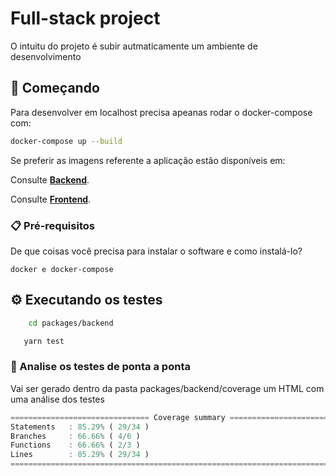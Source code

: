 # Full-stack project

O intuitu do projeto é subir autmaticamente um ambiente de desenvolvimento
## 🚀 Começando

Para desenvolver em localhost precisa apeanas rodar o docker-compose com:

```bash
docker-compose up --build
```
Se preferir as imagens referente a aplicação estão disponíveis em:

Consulte **[Backend](https://hub.docker.com/r/joaochaves130329/backend)**.

Consulte **[Frontend](https://hub.docker.com/r/joaochaves130329/web)**.

### 📋 Pré-requisitos

De que coisas você precisa para instalar o software e como instalá-lo?

```
docker e docker-compose
```

## ⚙️ Executando os testes

```bash
    cd packages/backend
```

```bash
   yarn test
```

### 🔩 Analise os testes de ponta a ponta

Vai ser gerado dentro da pasta packages/backend/coverage um HTML com uma análise dos testes

```js
=============================== Coverage summary ===============================
Statements   : 85.29% ( 29/34 )
Branches     : 66.66% ( 4/6 )
Functions    : 66.66% ( 2/3 )
Lines        : 85.29% ( 29/34 )
================================================================================
```
